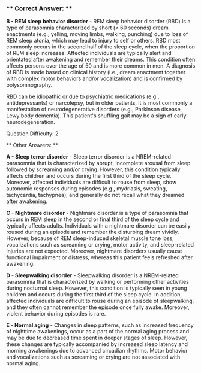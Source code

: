 ### ** Correct Answer: **

**B - REM sleep behavior disorder** - REM sleep behavior disorder (RBD) is a type of parasomnia characterized by short (< 60 seconds) dream enactments (e.g., yelling, moving limbs, walking, punching) due to loss of REM sleep atonia, which may lead to injury to self or others. RBD most commonly occurs in the second half of the sleep cycle, when the proportion of REM sleep increases. Affected individuals are typically alert and orientated after awakening and remember their dreams. This condition often affects persons over the age of 50 and is more common in men. A diagnosis of RBD is made based on clinical history (i.e., dream enactment together with complex motor behaviors and/or vocalization) and is confirmed by polysomnography.

RBD can be idiopathic or due to psychiatric medications (e.g., antidepressants) or narcolepsy, but in older patients, it is most commonly a manifestation of neurodegenerative disorders (e.g., Parkinson disease, Lewy body dementia). This patient's shuffling gait may be a sign of early neurodegeneration.

Question Difficulty: 2

** Other Answers: **

**A - Sleep terror disorder** - Sleep terror disorder is a NREM-related parasomnia that is characterized by abrupt, incomplete arousal from sleep followed by screaming and/or crying. However, this condition typically affects children and occurs during the first third of the sleep cycle. Moreover, affected individuals are difficult to rouse from sleep, show autonomic responses during episodes (e.g., mydriasis, sweating, tachycardia, tachypnea), and generally do not recall what they dreamed after awakening.

**C - Nightmare disorder** - Nightmare disorder is a type of parasomnia that occurs in REM sleep in the second or final third of the sleep cycle and typically affects adults. Individuals with a nightmare disorder can be easily roused during an episode and remember the disturbing dream vividly. However, because of REM sleep-induced skeletal muscle tone loss, vocalizations such as screaming or crying, motor activity, and sleep-related injuries are not expected. Moreover, nightmare disorders usually cause functional impairment or distress, whereas this patient feels refreshed after awakening.

**D - Sleepwalking disorder** - Sleepwalking disorder is a NREM-related parasomnia that is characterized by walking or performing other activities during nocturnal sleep. However, this condition is typically seen in young children and occurs during the first third of the sleep cycle. In addition, affected individuals are difficult to rouse during an episode of sleepwalking, and they often cannot remember the episode once fully awake. Moreover, violent behavior during episodes is rare.

**E - Normal aging** - Changes in sleep patterns, such as increased frequency of nighttime awakenings, occur as a part of the normal aging process and may be due to decreased time spent in deeper stages of sleep. However, these changes are typically accompanied by increased sleep latency and morning awakenings due to advanced circadian rhythms. Motor behavior and vocalizations such as screaming or crying are not associated with normal aging.

